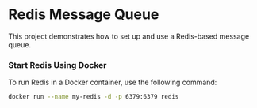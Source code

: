# Redis Message Queue

This project demonstrates how to set up and use a Redis-based message queue.


### Start Redis Using Docker

To run Redis in a Docker container, use the following command:

```bash
docker run --name my-redis -d -p 6379:6379 redis
